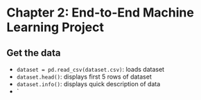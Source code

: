 # Chapter 2: End-to-End Machine Learning Project

## Get the data

- `dataset = pd.read_csv(dataset.csv)`: loads dataset
- `dataset.head()`: displays first 5 rows of dataset
- `dataset.info()`: displays quick description of data
- `
